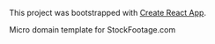 This project was bootstrapped with [Create React App](https://github.com/facebookincubator/create-react-app).

Micro domain template for StockFootage.com